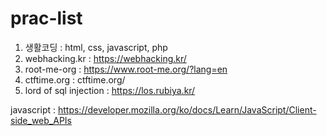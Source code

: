 # prac-list

1. 생활코딩 : html, css, javascript, php
2. webhacking.kr : https://webhacking.kr/
3. root-me-org : https://www.root-me.org/?lang=en
4. ctftime.org : ctftime.org/
5. lord of sql injection : https://los.rubiya.kr/

javascript : https://developer.mozilla.org/ko/docs/Learn/JavaScript/Client-side_web_APIs
